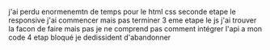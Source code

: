 j'ai perdu enormenemtn de temps pour le html css 
seconde etape  le responsive  j'ai commencer mais  pas terminer 
3 eme etape le js  j'ai trouver la facon de faire mais pas je ne comprend pas comment  intégrer l'api a mon code
4 etap bloqué je dedissident d'abandonner
